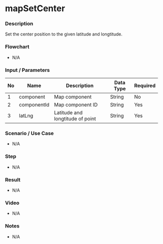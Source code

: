 # mapSetCenter

### Description

Set the center position to the given latitude and longtitude.

### Flowchart

- N/A

<!--![Flowchart](componentValue-flowchart.png?raw=true)-->

### Input / Parameters

| No | Name | Description | Data Type | Required |
| ------ | ------ | ------ |------ | ------ |
| 1 | component | Map component | String | No |
| 2 | componentId | Map component ID | String | Yes | 
| 3 | latLng | Latitude and longtitude of point | String | Yes | 

### Scenario / Use Case

- N/A

### Step

- N/A

### Result

- N/A

### Video

- N/A

### Notes

- N/A